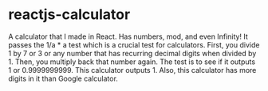 # reactjs-calculator
A calculator that I made in React. Has numbers, mod, and even Infinity! It passes the 1/a * a test which is a crucial test for calculators. First, you divide 1 by 7 or 3 or any number that has recurring decimal digits when divided by 1. Then, you multiply back that number again. The test is to see if it outputs 1 or 0.9999999999. This calculator outputs 1. Also, this calculator has more digits in it than Google calculator.

